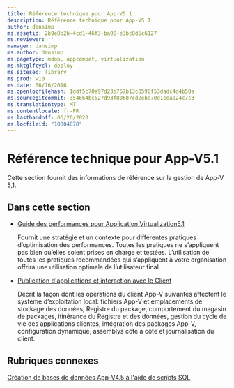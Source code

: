 ```yaml
---
title: Référence technique pour App-V5.1
description: Référence technique pour App-V5.1
author: dansimp
ms.assetid: 2b9e8b2b-4cd1-46f3-ba08-e3bc8d5c6127
ms.reviewer: ''
manager: dansimp
ms.author: dansimp
ms.pagetype: mdop, appcompat, virtualization
ms.mktglfcycl: deploy
ms.sitesec: library
ms.prod: w10
ms.date: 06/16/2016
ms.openlocfilehash: 1ddf5c70a97d23b767b13c8598f53dadc4d4b50a
ms.sourcegitcommit: 354664bc527d93f80687cd2eba70d1eea024c7c3
ms.translationtype: MT
ms.contentlocale: fr-FR
ms.lasthandoff: 06/26/2020
ms.locfileid: "10804878"
---
```

# Référence technique pour App-V5.1


Cette section fournit des informations de référence sur la gestion de App-V 5,1.

## Dans cette section


-   [Guide des performances pour Application Virtualization5.1](performance-guidance-for-application-virtualization-51.md)

    Fournit une stratégie et un contexte pour différentes pratiques d’optimisation des performances. Toutes les pratiques ne s’appliquent pas bien qu’elles soient prises en charge et testées. L’utilisation de toutes les pratiques recommandées qui s’appliquent à votre organisation offrira une utilisation optimale de l’utilisateur final.

-   [Publication d'applications et interaction avec le Client](application-publishing-and-client-interaction51.md)

    Décrit la façon dont les opérations du client App-V suivantes affectent le système d’exploitation local: fichiers App-V et emplacements de stockage des données, Registre du package, comportement du magasin de packages, itinérance du Registre et des données, gestion du cycle de vie des applications clientes, intégration des packages App-V, configuration dynamique, assemblys côte à côte et journalisation du client.






## Rubriques connexes


[Création de bases de données App-V4.5 à l'aide de scripts SQL](../solutions/creating-app-v-45-databases-using-sql-scripting.md)

 

 





